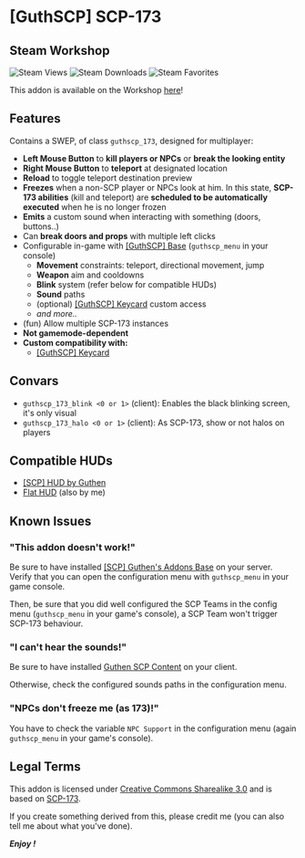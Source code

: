 # [GuthSCP] SCP-173

## Steam Workshop
![Steam Views](https://img.shields.io/steam/views/3034740066?color=red&style=for-the-badge)
![Steam Downloads](https://img.shields.io/steam/downloads/3034740066?color=red&style=for-the-badge)
![Steam Favorites](https://img.shields.io/steam/favorites/3034740066?color=red&style=for-the-badge)

This addon is available on the Workshop [here](https://steamcommunity.com/sharedfiles/filedetails/?id=3034740066)!

## Features
Contains a SWEP, of class `guthscp_173`, designed for multiplayer:
+ **Left Mouse Button** to **kill players or NPCs** or **break the looking entity**
+ **Right Mouse Button** to **teleport** at designated location
+ **Reload** to toggle teleport destination preview
+ **Freezes** when a non-SCP player or NPCs look at him. In this state, **SCP-173 abilities** (kill and teleport) are **scheduled to be automatically executed** when he is no longer frozen
+ **Emits** a custom sound when interacting with something (doors, buttons..)
+ Can **break doors and props** with multiple left clicks
+ Configurable in-game with [[GuthSCP] Base](https://steamcommunity.com/sharedfiles/filedetails/?id=3034737316) (`guthscp_menu` in your console)
	+ **Movement** constraints: teleport, directional movement, jump
    + **Weapon** aim and cooldowns
	+ **Blink** system (refer below for compatible HUDs)
    + **Sound** paths
    + (optional) [[GuthSCP] Keycard](https://steamcommunity.com/sharedfiles/filedetails/?id=3034740776) custom access
    + *and more..*
+ (fun) Allow multiple SCP-173 instances
+ **Not gamemode-dependent** 
+ **Custom compatibility with:**
    + [[GuthSCP] Keycard](https://steamcommunity.com/sharedfiles/filedetails/?id=3034740776)

## Convars
+ `guthscp_173_blink <0 or 1>` (client): Enables the black blinking screen, it's only visual
+ `guthscp_173_halo <0 or 1>` (client): As SCP-173, show or not halos on players

## Compatible HUDs
+ [[SCP] HUD by Guthen](https://steamcommunity.com/sharedfiles/filedetails/?id=1613150311)
+ [Flat HUD](https://steamcommunity.com/sharedfiles/filedetails/?id=2293300406) (also by me)

## Known Issues
### "This addon doesn't work!"
Be sure to have installed [[SCP] Guthen's Addons Base](https://steamcommunity.com/sharedfiles/filedetails/?id=2139692777) on your server. Verify that you can open the configuration menu with `guthscp_menu` in your game console.

Then, be sure that you did well configured the SCP Teams in the config menu (`guthscp_menu` in your game's console), a SCP Team won't trigger SCP-173 behaviour.

### "I can't hear the sounds!"
Be sure to have installed [Guthen SCP Content](https://steamcommunity.com/workshop/filedetails/?id=1673048305) on your client.

Otherwise, check the configured sounds paths in the configuration menu. 

### "NPCs don't freeze me (as 173)!"
You have to check the variable `NPC Support` in the configuration menu (again `guthscp_menu` in your game's console).

## Legal Terms
This addon is licensed under [Creative Commons Sharealike 3.0](https://creativecommons.org/licenses/by-sa/3.0/) and is based on [SCP-173](http://scp-wiki.wikidot.com/scp-173).

If you create something derived from this, please credit me (you can also tell me about what you've done).

***Enjoy !***
